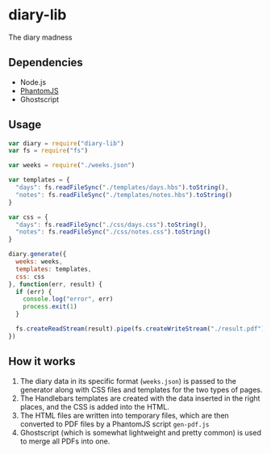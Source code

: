 diary-lib
=====

The diary madness

## Dependencies

* Node.js
* [PhantomJS](http://phantomjs.org/)
* Ghostscript

## Usage

```javascript
var diary = require("diary-lib")
var fs = require("fs")

var weeks = require("./weeks.json")

var templates = {
  "days": fs.readFileSync("./templates/days.hbs").toString(),
  "notes": fs.readFileSync("./templates/notes.hbs").toString()
}

var css = {
  "days": fs.readFileSync("./css/days.css").toString(),
  "notes": fs.readFileSync("./css/notes.css").toString()
}

diary.generate({
  weeks: weeks,
  templates: templates,
  css: css
}, function(err, result) {
  if (err) {
    console.log("error", err)
    process.exit(1)
  }

  fs.createReadStream(result).pipe(fs.createWriteStream("./result.pdf"))
})


```

## How it works

1. The diary data in its specific format (`weeks.json`) is passed to the generator along with
  CSS files and templates for the two types of pages.
2. The Handlebars templates are created with the data inserted in the right places, and the CSS is added
  into the HTML.
3. The HTML files are written into temporary files, which are then converted to PDF files by a PhantomJS script `gen-pdf.js`
4. Ghostscript (which is somewhat lightweight and pretty common) is used to merge all PDFs into one.
